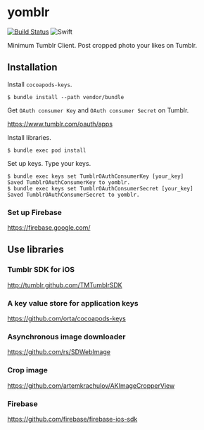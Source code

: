 # yomblr

[![Build Status](https://travis-ci.org/ykws/yomblr.svg?branch=master)](https://travis-ci.org/ykws/yomblr)
![Swift](https://img.shields.io/badge/Swift-3.1-orange.svg)

Minimum Tumblr Client. Post cropped photo your likes on Tumblr.

## Installation

Install `cocoapods-keys`.

```
$ bundle install --path vendor/bundle
```

Get `OAuth consumer Key` and `OAuth consumer Secret` on Tumblr.

https://www.tumblr.com/oauth/apps

Install libraries.

```
$ bundle exec pod install
```

Set up keys. Type your keys.

```
$ bundle exec keys set TumblrOAuthConsumerKey [your_key]
Saved TumblrOAuthConsumerKey to yomblr.
$ bundle exec keys set TumblrOAuthConsumerSecret [your_key]
Saved TumblrOAuthConsumerSecret to yomblr.
```

### Set up Firebase

https://firebase.google.com/

## Use libraries

### Tumblr SDK for iOS

http://tumblr.github.com/TMTumblrSDK

### A key value store for application keys

https://github.com/orta/cocoapods-keys

### Asynchronous image downloader

https://github.com/rs/SDWebImage

### Crop image

https://github.com/artemkrachulov/AKImageCropperView

### Firebase

https://github.com/firebase/firebase-ios-sdk
